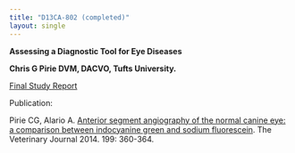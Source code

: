 ```yaml
---
title: "D13CA-802 (completed)"
layout: single
---
```


**Assessing a Diagnostic Tool for Eye Diseases**

**Chris G Pirie DVM, DACVO, Tufts University.**

[Final Study
Report](/files/D13CA-802.pdf)

Publication:

Pirie CG, Alario A.  [Anterior segment angiography of the normal canine
eye: a comparison between indocyanine green and sodium
fluorescein](http://www.ncbi.nlm.nih.gov/pubmed/24447609).  The
Veterinary Journal 2014.  199: 360-364.
